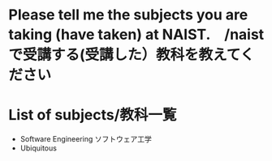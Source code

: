 # Please tell me the subjects you are taking (have taken) at NAIST.　/naistで受講する(受講した）教科を教えてください


# List of subjects/教科一覧
- Software Engineering ソフトウェア工学
- Ubiquitous
